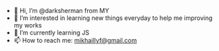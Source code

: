 - 👋 Hi, I’m @darksherman from MY
- 👀 I’m interested in learning new things everyday to help me improving my works
- 🌱 I’m currently learning JS
- 📫 How to reach me: mikhaillyf@gmail.com

<!---
darksherman/darksherman is a ✨ special ✨ repository because its `README.md` (this file) appears on your GitHub profile.
You can click the Preview link to take a look at your changes.
--->
